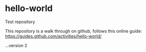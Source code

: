 # hello-world
Test repository

This repository is a walk through on github, follows this online guide: https://guides.github.com/activities/hello-world/ 


...version 2

